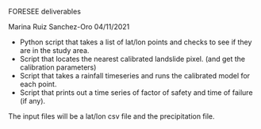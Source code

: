 FORESEE deliverables

Marina Ruiz Sanchez-Oro
04/11/2021

- Python script that takes a list of lat/lon points and checks to see if they are in the study area. 
- Script that locates the nearest calibrated landslide pixel. (and get the calibration parameters)
- Script that takes a rainfall timeseries and runs the calibrated model for each point.
- Script that prints out a time series of factor of safety and time of failure (if any).

The input files will be a lat/lon csv file and the precipitation file. 



